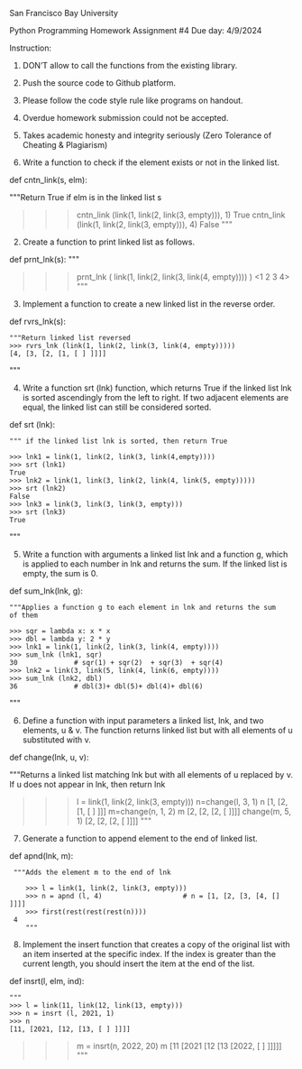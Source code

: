             
 San Francisco Bay University

Python Programming
Homework Assignment #4
Due day: 4/9/2024

Instruction: 

1. DON’T allow to call the functions from the existing library.
2. Push the source code to Github platform.
3. Please follow the code style rule like programs on handout.
4. Overdue homework submission could not be accepted.
4. Takes academic honesty and integrity seriously (Zero Tolerance of Cheating & Plagiarism)


1.	Write a function to check if the element exists or not in the linked list.

def   cntn_link(s, elm):
 
  """Return True if elm is in the linked list s 
  >>> cntn_link (link(1, link(2, link(3, empty))), 1) 
  True 
  >>> cntn_link (link(1, link(2, link(3, empty))), 4) 
  False 
  """

2.	Create a function to print linked list as follows.

def prnt_lnk(s):
""" 
>>> prnt_lnk ( link(1, link(2, link(3, link(4, empty)))) ) 
<1 2 3 4>
"""

3.	Implement a function to create a new linked list in the reverse order.

def rvrs_lnk(s):

    """Return linked list reversed
    >>> rvrs_lnk (link(1, link(2, link(3, link(4, empty)))))
    [4, [3, [2, [1, [ ] ]]]]
  """

4.	Write a function srt (lnk) function, which returns True if the linked list lnk is sorted ascendingly from the left to right. If two adjacent elements are equal, the linked list can still be considered sorted.

def   srt (lnk):

    """ if the linked list lnk is sorted, then return True

    >>> lnk1 = link(1, link(2, link(3, link(4,empty))))
    >>> srt (lnk1)
    True
    >>> lnk2 = link(1, link(3, link(2, link(4, link(5, empty)))))
    >>> srt (lnk2)
    False
    >>> lnk3 = link(3, link(3, link(3, empty)))
    >>> srt (lnk3)
    True
   """

5.	Write a function with arguments a linked list lnk and a function g, which is applied to each number in lnk and returns the sum. If the linked list is empty, the sum is 0.

def   sum_lnk(lnk, g):

    """Applies a function g to each element in lnk and returns the sum
    of them

    >>> sqr = lambda x: x * x
    >>> dbl = lambda y: 2 * y
    >>> lnk1 = link(1, link(2, link(3, link(4, empty))))
    >>> sum_lnk (lnk1, sqr)		
    30				# sqr(1) + sqr(2)  + sqr(3)  + sqr(4) 
    >>> lnk2 = link(3, link(5, link(4, link(6, empty))))
    >>> sum_lnk (lnk2, dbl)
    36				# dbl(3)+ dbl(5)+ dbl(4)+ dbl(6)
   """

6.	Define a function with input parameters a linked list, lnk, and two elements, u & v. The function returns linked list but with all elements of u substituted with v.

def change(lnk, u, v):

"""Returns a linked list matching lnk but with all elements of u replaced by v. If u does not appear in lnk, then return lnk

 >>> l = link(1, link(2, link(3, empty)))
 >>> n=change(l, 3, 1)
 >>> n
 [1, [2, [1, [ ] ]]]
 >>> m=change(n, 1, 2)
 >>> m
 [2, [2, [2, [ ]]]]
 >>> change(m, 5, 1)
 [2, [2, [2, [ ]]]]
 """

7.	Generate a function to append element to the end of linked list.

def apnd(lnk, m):

   	 """Adds the element m to the end of lnk

    	>>> l = link(1, link(2, link(3, empty)))
    	>>> n = apnd (l, 4)                    # n = [1, [2, [3, [4, [] ]]]]
    	>>> first(rest(rest(rest(n))))
   	 4
    	"""


8.	Implement the insert function that creates a copy of the original list with an item inserted at the specific index. If the index is greater than the current length, you should insert the item at the end of the list.

def insrt(l, elm, ind):

    """
    >>> l = link(11, link(12, link(13, empty)))
    >>> n = insrt (l, 2021, 1)
    >>> n
    [11, [2021, [12, [13, [ ] ]]]]
   >>> m = insrt(n, 2022, 20)
   >>> m
    [11 [2021 [12 [13 [2022, [ ] ]]]]]
"""
